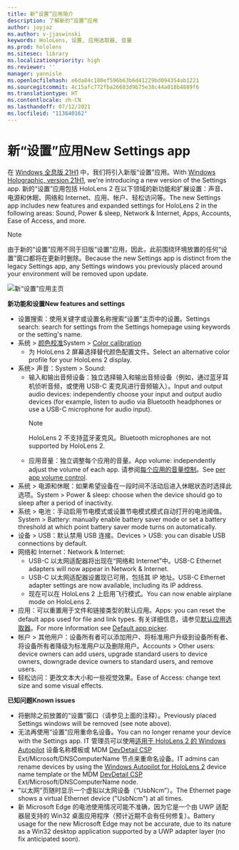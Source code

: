 ```yaml
---
title: 新“设置”应用简介
description: 了解新的“设置”应用
author: joyjaz
ms.author: v-jjaswinski
keywords: HoloLens, 设置, 应用选取器, 音量
ms.prod: hololens
ms.sitesec: library
ms.localizationpriority: high
ms.reviewer: ''
manager: yannisle
ms.openlocfilehash: e6da84c180ef596b63b6d41229bd094354ab1221
ms.sourcegitcommit: 4c15afc772fba26683d9b75e38c44a018b4889f6
ms.translationtype: HT
ms.contentlocale: zh-CN
ms.lasthandoff: 07/12/2021
ms.locfileid: "113640162"
---
```

# <a name="new-settings-app"></a><span data-ttu-id="69d5b-104">新“设置”应用</span><span class="sxs-lookup"><span data-stu-id="69d5b-104">New Settings app</span></span>

<span data-ttu-id="69d5b-105">在 [Windows 全息版 21H1](hololens-release-notes.md#windows-holographic-version-21h1) 中，我们将引入新版“设置”应用。</span><span class="sxs-lookup"><span data-stu-id="69d5b-105">With [Windows Holographic, version 21H1](hololens-release-notes.md#windows-holographic-version-21h1), we're introducing a new version of the Settings app.</span></span> <span data-ttu-id="69d5b-106">新的“设置”应用包括 HoloLens 2 在以下领域的新功能和扩展设置：声音、电源和休眠、网络和 Internet、应用、帐户、轻松访问等。</span><span class="sxs-lookup"><span data-stu-id="69d5b-106">The new Settings app includes new features and expanded settings for HoloLens 2 in the following areas: Sound, Power & sleep, Network & Internet, Apps, Accounts, Ease of Access, and more.</span></span>

> [!NOTE]
> <span data-ttu-id="69d5b-107">由于新的“设置”应用不同于旧版“设置”应用，因此，此前围绕环境放置的任何“设置”窗口都将在更新时删除。</span><span class="sxs-lookup"><span data-stu-id="69d5b-107">Because the new Settings app is distinct from the legacy Settings app, any Settings windows you previously placed around your environment will be removed upon update.</span></span>

![新“设置”应用主页](images/new-settings-app.png)

<span data-ttu-id="69d5b-109">**新功能和设置**</span><span class="sxs-lookup"><span data-stu-id="69d5b-109">**New features and settings**</span></span>
- <span data-ttu-id="69d5b-110">设置搜索：使用关键字或设置名称搜索“设置”主页中的设置。</span><span class="sxs-lookup"><span data-stu-id="69d5b-110">Settings search: search for settings from the Settings homepage using keywords or the setting's name.</span></span>
- <span data-ttu-id="69d5b-111">系统 > [颜色校准](hololens2-display.md#how-to-use-display-color-calibration)</span><span class="sxs-lookup"><span data-stu-id="69d5b-111">System > [Color calibration](hololens2-display.md#how-to-use-display-color-calibration)</span></span>
    - <span data-ttu-id="69d5b-112">为 HoloLens 2 屏幕选择替代颜色配置文件。</span><span class="sxs-lookup"><span data-stu-id="69d5b-112">Select an alternative color profile for your HoloLens 2 display.</span></span>
- <span data-ttu-id="69d5b-113">系统> 声音：</span><span class="sxs-lookup"><span data-stu-id="69d5b-113">System > Sound:</span></span>
  - <span data-ttu-id="69d5b-114">输入和输出音频设备：独立选择输入和输出音频设备（例如，通过蓝牙耳机侦听音频，或使用 USB-C 麦克风进行音频输入）。</span><span class="sxs-lookup"><span data-stu-id="69d5b-114">Input and output audio devices: independently choose your input and output audio devices (for example, listen to audio via Bluetooth headphones or use a USB-C microphone for audio input).</span></span>
    > [!NOTE]
    > <span data-ttu-id="69d5b-115">HoloLens 2 不支持蓝牙麦克风。</span><span class="sxs-lookup"><span data-stu-id="69d5b-115">Bluetooth microphones are not supported by HoloLens 2.</span></span>
  - <span data-ttu-id="69d5b-116">应用音量：独立调整每个应用的音量。</span><span class="sxs-lookup"><span data-stu-id="69d5b-116">App volume: independently adjust the volume of each app.</span></span> <span data-ttu-id="69d5b-117">请参阅[每个应用的音量控制](holographic-home.md#per-app-volume-control)。</span><span class="sxs-lookup"><span data-stu-id="69d5b-117">See [per app volume control](holographic-home.md#per-app-volume-control).</span></span>
- <span data-ttu-id="69d5b-118">系统 > 电源和休眠：如果希望设备在一段时间不活动后进入休眠状态时选择此选项。</span><span class="sxs-lookup"><span data-stu-id="69d5b-118">System > Power & sleep: choose when the device should go to sleep after a period of inactivity.</span></span>
- <span data-ttu-id="69d5b-119">系统 > 电池：手动启用节电模式或设置节电模式模式自动打开的电池阈值。</span><span class="sxs-lookup"><span data-stu-id="69d5b-119">System > Battery: manually enable battery saver mode or set a battery threshold at which point battery saver mode turns on automatically.</span></span>
- <span data-ttu-id="69d5b-120">设备 > USB：默认禁用 USB 连接。</span><span class="sxs-lookup"><span data-stu-id="69d5b-120">Devices > USB: you can disable USB connections by default.</span></span>
- <span data-ttu-id="69d5b-121">网络和 Internet：</span><span class="sxs-lookup"><span data-stu-id="69d5b-121">Network & Internet:</span></span>
  - <span data-ttu-id="69d5b-122">USB-C 以太网适配器将出现在“网络和 Internet”中。</span><span class="sxs-lookup"><span data-stu-id="69d5b-122">USB-C Ethernet adapters will now appear in Network & Internet.</span></span>
  - <span data-ttu-id="69d5b-123">USB-C 以太网适配器设置现已可用，包括其 IP 地址。</span><span class="sxs-lookup"><span data-stu-id="69d5b-123">USB-C Ethernet adapter settings are now available, including its IP address.</span></span>
  - <span data-ttu-id="69d5b-124">现在可以在 HoloLens 2 上启用飞行模式。</span><span class="sxs-lookup"><span data-stu-id="69d5b-124">You can now enable airplane mode on HoloLens 2.</span></span>
- <span data-ttu-id="69d5b-125">应用：可以重置用于文件和链接类型的默认应用。</span><span class="sxs-lookup"><span data-stu-id="69d5b-125">Apps: you can reset the default apps used for file and link types.</span></span> <span data-ttu-id="69d5b-126">有关详细信息，请参见[默认应用选取器](holographic-home.md#default-app-picker)。</span><span class="sxs-lookup"><span data-stu-id="69d5b-126">For more information see [Default app picker](holographic-home.md#default-app-picker).</span></span>
- <span data-ttu-id="69d5b-127">帐户 > 其他用户：设备所有者可以添加用户、将标准用户升级到设备所有者、将设备所有者降级为标准用户以及删除用户。</span><span class="sxs-lookup"><span data-stu-id="69d5b-127">Accounts > Other users: device owners can add users, upgrade standard users to device owners, downgrade device owners to standard users, and remove users.</span></span>
- <span data-ttu-id="69d5b-128">轻松访问：更改文本大小和一些视觉效果。</span><span class="sxs-lookup"><span data-stu-id="69d5b-128">Ease of Access: change text size and some visual effects.</span></span>

<span data-ttu-id="69d5b-129">**已知问题**</span><span class="sxs-lookup"><span data-stu-id="69d5b-129">**Known issues**</span></span>
- <span data-ttu-id="69d5b-130">将删除之前放置的“设置”窗口（请参见上面的注释）。</span><span class="sxs-lookup"><span data-stu-id="69d5b-130">Previously placed Settings windows will be removed (see note above).</span></span>
- <span data-ttu-id="69d5b-131">无法再使用“设置”应用重命名设备。</span><span class="sxs-lookup"><span data-stu-id="69d5b-131">You can no longer rename your device with the Settings app.</span></span> <span data-ttu-id="69d5b-132">IT 管理员可以使用[适用于 HoloLens 2 的 Windows Autopilot](hololens2-autopilot.md) 设备名称模板或 MDM [DevDetail CSP](/windows/client-management/mdm/devdetail-csp) Ext/Microsoft/DNSComputerName 节点来重命名设备。</span><span class="sxs-lookup"><span data-stu-id="69d5b-132">IT admins can rename devices by using the [Windows Autopilot for HoloLens 2](hololens2-autopilot.md) device name template or the MDM [DevDetail CSP](/windows/client-management/mdm/devdetail-csp) Ext/Microsoft/DNSComputerName node.</span></span>
- <span data-ttu-id="69d5b-133">“以太网”页随时显示一个虚拟以太网设备（“UsbNcm”）。</span><span class="sxs-lookup"><span data-stu-id="69d5b-133">The Ethernet page shows a virtual Ethernet device ("UsbNcm") at all times.</span></span>
- <span data-ttu-id="69d5b-134">新 Microsoft Edge 的电池使用情况可能不准确，因为它是一个由 UWP 适配器层支持的 Win32 桌面应用程序（预计近期不会有任何修复）。</span><span class="sxs-lookup"><span data-stu-id="69d5b-134">Battery usage for the new Microsoft Edge may not be accurate, due to its nature as a Win32 desktop application supported by a UWP adapter layer (no fix anticipated soon).</span></span>

